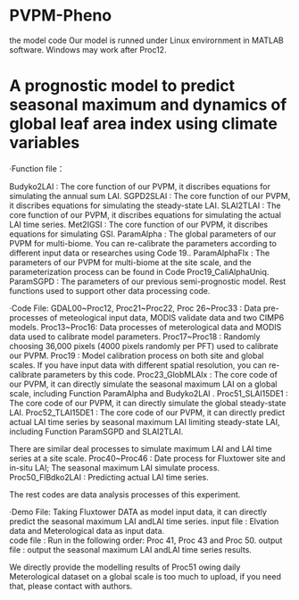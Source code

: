 # PVPM-Pheno
the model code
Our model is runned under Linux envirornment in MATLAB software. Windows may work after Proc12.



# A prognostic model to predict seasonal maximum and dynamics of global leaf area index using climate variables

·Function file：

Budyko2LAI : The core function of our PVPM, it discribes equations for simulating the annual sum LAI. 
SGPD2SLAI : The core function of our PVPM, it discribes equations for simulating the steady-state LAI.
SLAI2TLAI : The core function of our PVPM, it discribes equations for simulating the actual LAI time series.
Met2IGSI : The core function of our PVPM, it discribes equations for simulating GSI.
ParamAlpha : The global parameters of our PVPM for multi-biome.  You can re-calibrate the parameters according to different input data or researches using Code 19..
ParamAlphaFlx : The parameters of our PVPM for multi-biome at the site scale, and the parameterization process can be found in Code Proc19_CaliAlphaUniq. 
ParamSGPD : The parameters of our previous semi-prognostic model. 
Rest functions used to support other data processing code.

·Code File:
GDAL00~Proc12, Proc21~Proc22, Proc 26~Proc33 : Data pre-processes of meteological input data, MODIS validate data and two CIMP6 models.
Proc13~Proc16: Data processes of meterological data and MODIS data used to calibrate model parameters.
Proc17~Proc18 : Randomly choosing 36,000 pixels (4000 pixels randomly per PFT) used to calibrate our PVPM.
Proc19 : Model calibration process on both site and global scales. If you have input data with different spatial resolution, you can re-calibrate parameters by this code. 
Proc23_GlobMLAIx : The core code of our PVPM, it can directly simulate the seasonal maximum LAI on a global scale, including Function ParamAlpha and Budyko2LAI .
Proc51_SLAI15DE1 : The core code of our PVPM, it can directly simulate the global steady-state LAI.
Proc52_TLAI15DE1 : The core code of our PVPM, it can directly predict actual LAI time series by seasonal maximum LAI limiting steady-state LAI, including Function ParamSGPD and SLAI2TLAI.

There are similar deal processes to simulate maximum LAI and LAI time series at a site scale.
Proc40~Proc46 : Date process for Fluxtower site and in-situ LAI; The seasonal maximum LAI simulate process.
Proc50_FlBdko2LAI : Predicting actual LAI time series.

The rest codes are data analysis processes of this experiment.

·Demo File: Taking  Fluxtower DATA as model input data, it can directly predict the seasonal maximum LAI andLAI time series.
input file : Elvation data and Meterological data  as input data.  
code file :  Run in the following order: Proc 41, Proc 43 and Proc 50.
output file : output the seasonal maximum LAI andLAI time series results. 

We directly provide the modelling results of Proc51 owing daily Meterological dataset on a global scale is too much to upload, if you need that, please contact with authors.
